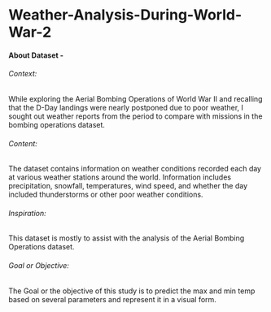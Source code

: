# Weather-Analysis-During-World-War-2
#### About Dataset -
###### Context:
While exploring the Aerial Bombing Operations of World War II and recalling that the D-Day landings were nearly postponed due to poor weather, I sought out weather reports from the period to compare with missions in the bombing operations dataset.

###### Content:
The dataset contains information on weather conditions recorded each day at various weather stations around the world. Information includes precipitation, snowfall, temperatures, wind speed, and whether the day included thunderstorms or other poor weather conditions.

###### Inspiration:
This dataset is mostly to assist with the analysis of the Aerial Bombing Operations dataset.

###### Goal or Objective:
The Goal or the objective of this study is to predict the max and min temp based on several parameters and represent it in a visual form.
